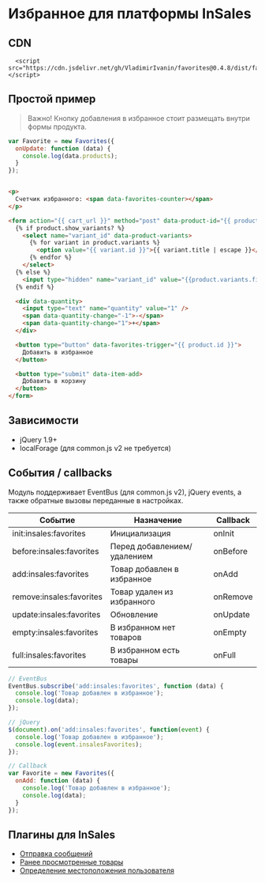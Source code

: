# Избранное для платформы InSales

## CDN

```
  <script src="https://cdn.jsdelivr.net/gh/VladimirIvanin/favorites@0.4.8/dist/favorites.js"></script>
```


## Простой пример

> Важно! Кнопку добавления в избранное стоит размещать внутри формы продукта.

```js
var Favorite = new Favorites({
  onUpdate: function (data) {
    console.log(data.products);
  }
});
```

```html

<p>
  Счетчик избранного: <span data-favorites-counter></span>
</p>

<form action="{{ cart_url }}" method="post" data-product-id="{{ product.id }}">
  {% if product.show_variants? %}
    <select name="variant_id" data-product-variants>
      {% for variant in product.variants %}
        <option value="{{ variant.id }}">{{ variant.title | escape }}</option>
      {% endfor %}
    </select>
  {% else %}
    <input type="hidden" name="variant_id" value="{{product.variants.first.id}}" >
  {% endif %}

  <div data-quantity>
    <input type="text" name="quantity" value="1" />
    <span data-quantity-change="-1">-</span>
    <span data-quantity-change="1">+</span>
  </div>

  <button type="button" data-favorites-trigger="{{ product.id }}">
    Добавить в избранное
  </button>

  <button type="submit" data-item-add>
    Добавить в корзину
  </button>
</form>
```


## Зависимости

- jQuery 1.9+
- localForage (для common.js v2 не требуется)

## События / callbacks

Модуль поддерживает EventBus (для common.js v2), jQuery events, а также обратные вызовы переданные в настройках.

| Событие                  | Назначение                      | Callback |
|--------------------------|---------------------------------|----------|
| init:insales:favorites   | Инициализация                   | onInit   |
| before:insales:favorites | Перед добавлением/удалением     | onBefore |
| add:insales:favorites    | Товар добавлен в избранное      | onAdd    |
| remove:insales:favorites | Товар удален из избранного      | onRemove |
| update:insales:favorites | Обновление                      | onUpdate |
| empty:insales:favorites  | В избранном нет товаров | onEmpty  |
| full:insales:favorites | В избранном есть товары         | onFull |

```js
// EventBus
EventBus.subscribe('add:insales:favorites', function (data) {
  console.log('Товар добавлен в избранное');
  console.log(data);
});

// jQuery
$(document).on('add:insales:favorites', function(event) {
  console.log('Товар добавлен в избранное');
  console.log(event.insalesFavorites);
});

// Callback
var Favorite = new Favorites({
  onAdd: function (data) {
    console.log('Товар добавлен в избранное');
    console.log(data);
  }
});
```

## Плагины для InSales

- [Отправка сообщений](https://github.com/VladimirIvanin/InSalesFeedback)
- [Ранее просмотренные товары](https://github.com/VladimirIvanin/RecentlyView)
- [Определение местоположения пользователя](https://github.com/VladimirIvanin/geoManager)
